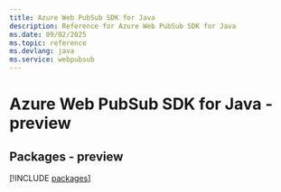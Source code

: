 ```yaml
---
title: Azure Web PubSub SDK for Java
description: Reference for Azure Web PubSub SDK for Java
ms.date: 09/02/2025
ms.topic: reference
ms.devlang: java
ms.service: webpubsub
---
```

# Azure Web PubSub SDK for Java - preview
## Packages - preview
[!INCLUDE [packages](web-pubsub-index.md)]